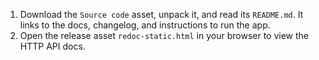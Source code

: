 1. Download the `Source code` asset, unpack it, and read its `README.md`. It links to the docs, changelog, and instructions to run the app. 
1. Open the release asset `redoc-static.html` in your browser to view the HTTP API docs.
